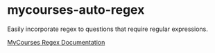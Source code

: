 # mycourses-auto-regex
Easily incorporate regex to questions that require regular expressions.

[MyCourses Regex Documentation](https://mcgill.service-now.com/itportal?id=kb_article&sys_id=afa40606db125c9c5d595099dc9619cd#regular)

